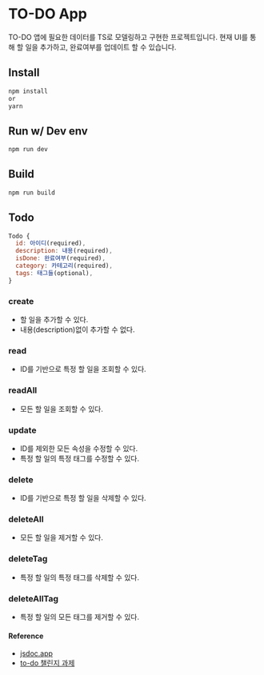 # TO-DO App

TO-DO 앱에 필요한 데이터를 TS로 모델링하고 구현한 프로젝트입니다.
현재 UI를 통해 할 일을 추가하고, 완료여부를 업데이트 할 수 있습니다.

## Install

```bash
npm install
or
yarn
```

## Run w/ Dev env
```bash
npm run dev
```

## Build

```bash
npm run build
```

## Todo
```JavaScript
Todo {
  id: 아이디(required),
  description: 내용(required),
  isDone: 완료여부(required),
  category: 카테고리(required),
  tags: 태그들(optional),
}
```

### create
- 할 일을 추가할 수 있다.
- 내용(description)없이 추가할 수 없다.
### read
- ID를 기반으로 특정 할 일을 조회할 수 있다.

### readAll
- 모든 할 일을 조회할 수 있다.
### update
- ID를 제외한 모든 속성을 수정할 수 있다.
- 특정 할 일의 특정 태그를 수정할 수 있다.
### delete
- ID를 기반으로 특정 할 일을 삭제할 수 있다.

### deleteAll
- 모든 할 일을 제거할 수 있다.

### deleteTag
- 특정 할 일의 특정 태그를 삭제할 수 있다.

### deleteAllTag
- 특정 할 일의 모든 태그를 제거할 수 있다.


#### Reference
- [jsdoc.app](https://jsdoc.app)
- [to-do 챌린지 과제](https://gist.github.com/pocojang/3c3d4470a3d2a978b5ebfb3f613e40fa)
